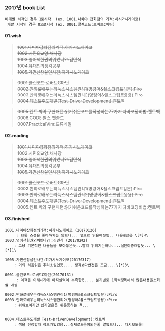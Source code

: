 

### 2017년 book List

``` text
비개발 서적인 경우 1로시작  (ex. 1001.나미야 잡화점의 기적:히시가시게이코)
 개발 서적인 경우 0으로시작 (ex. 0001.클린코드:로버트C마틴)
```

#### 01.wish

> <strike>1001.나미야잡화점의기적:히가시노게이코</strike>  
> <strike>1002.시민의교양:채사장</strike>   
> <strike>1003.영어책한권외워봤니?!:김민식 </strike>  
> <strike>1004.유대인의생각공부 </strike>  
> <strike>1005.가면산장살인사건:히가시노게이코</strike>  

> <strike>0001.클린코드:로버트C마틴</strike>  
> <strike>0002.만화로배우는리눅스시스템관리1(명령어&쉘스크립트입문):Piro</strike>  
> <strike>0003.만화로배우는리눅스시스템관리2(명령어&쉘스크립트응용):Piro</strike>  
> <strike>0004.테스트주도개발(Test-DrivenDevelopment):켄트벡 </strike>   

> <strike>0005.켄트 벡의 구현패턴:읽기쉬운코드를작성하는77가지 자바코딩비법:켄트벡 </strike>   
> 0006.CODE:찰스 펫졸드     
> 0007.PracticalVim:드류네일 






#### 02.reading
> <strike>1001.나미야잡화점의기적:히가시노게이코</strike>  
> 1002.시민의교양:채사장   
> <strike>1003.영어책한권외워봤니?!:김민식 </strike>  
> 1004.유대인의생각공부    
> <strike>1005.가면산장살인사건:히가시노게이코</strike>  

> <strike>0001.클린코드:로버트C마틴</strike>  
> <strike>0002.만화로배우는리눅스시스템관리1(명령어&쉘스크립트입문):Piro</strike>  
> <strike>0003.만화로배우는리눅스시스템관리2(명령어&쉘스크립트응용):Piro</strike>   
> <strike>0004.테스트주도개발(Test-DrivenDevelopment):켄트벡 </strike>   
> 0005.켄트 벡의 구현패턴:읽기쉬운코드를작성하는77가지 자바코딩비법:켄트벡   

#### 03.finished
```
1001.나미야잡화점의기적:히가시노게이코 (20170126) 
     : 보통 소설을 좋아하지는 않으나... 앞으로 읽을예정임.. 내용괜찮음 \[*]4\
1003.영어책한권외워봤니?!:김민식 (20170202)
    : 그냥 기본적인 내용들을 모아놓은듯...빨리 읽히기는하나....실천이중요할듯... \[*]1\
    
1005.가면산장살인사건:히가시노게이코(20170317)
    : 거의 처음읽은 추리소설인듯.... 생각보다반전은 조금....\[*]3\
``` 
  
``` 
0001.클린코드:로버트C마틴(20170131)
     : 이책을 이해하기에 아직실력이 부족한듯.... 분기별로 1회씩정독해서 많은내용을소화할 예정
     
0002.만화로배우는리눅스시스템관리1(명령어&쉘스크립트입문):Piro
0003.만화로배우는리눅스시스템관리2(명령어&쉘스크립트응용):Piro
    : 쉬워보이지만 쉽지않은듯 쉬운듯하는 책...


0004.테스트주도개발(Test-DrivenDevelopment):켄트벡
    : 책을 선정할때 착오가있었음...실제로도움이되는줄 알았으나....다시보도록!
    
   
``` 



